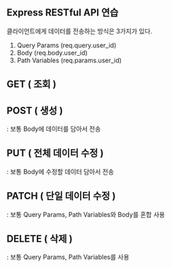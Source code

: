 ## Express RESTful API 연습


클라이언트에게 데이터를 전송하는 방식은 3가지가 있다.
1. Query Params (req.query.user_id)
2. Body (req.body.user_id)
3. Path Variables (req.params.user_id)

## GET ( 조회 ) <br>
## POST ( 생성 ) <br> 
: 보통 Body에 데이터를 담아서 전송 <br>
## PUT ( 전체 데이터 수정 ) <br>
: 보통 Body에 수정할 데이터 담아서 전송 <br>
## PATCH ( 단일 데이터 수정 ) <br>
: 보통 Query Params, Path Variables와 Body를 혼합 사용 <br>
## DELETE ( 삭제 ) <br>
: 보통 Query Params, Path Variables를 사용
